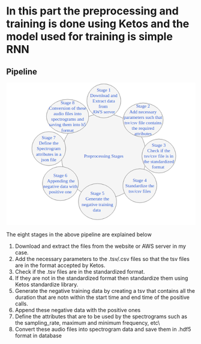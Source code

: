 # In this part the preprocessing and training is done using Ketos and the model used for training is simple RNN

## Pipeline

<p align = "center">
<img src = /images/preprocess2.png>
</p>

The eight stages in the above pipeline are explained below

1. Download and extract the files from the website or AWS server in my case.
2. Add the necessary parameters to the .tsv/.csv files so that the tsv files are in the format accepted by Ketos.
3. Check if the .tsv files are in the standardized format.
4. If they are not in  the standardized format then standardize them using Ketos standardize library.
5. Generate the negative training data by creating a tsv that contains all the duration that are notn within the start time and end time of the positive calls.
6. Append these negative data with the positive ones
7. Define the attributes that are to be used by the spectrograms such as the sampling_rate, maximum and minimum frequency, etc\
8. Convert these audio files into spectrogram data and save them in .hdf5 format in database
